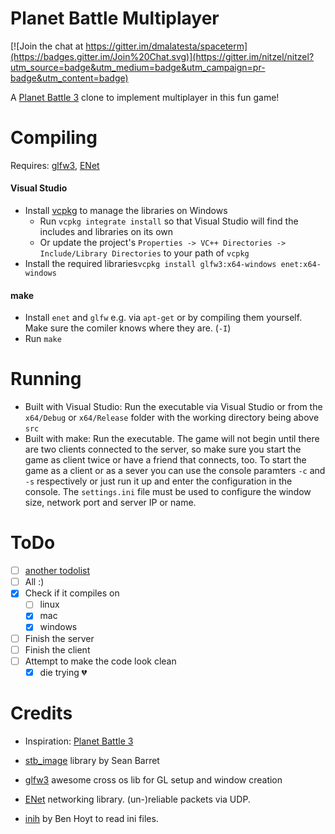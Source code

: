 # Planet Battle Multiplayer
[![Join the chat at https://gitter.im/dmalatesta/spaceterm](https://badges.gitter.im/Join%20Chat.svg)](https://gitter.im/nitzel/nitzel?utm_source=badge&utm_medium=badge&utm_campaign=pr-badge&utm_content=badge)

A [Planet Battle 3](http://forums.purebasic.com/german/viewtopic.php?f=12&t=18101&sid=6ac3cca19644aa677b6a1aae8b797853 "Planet Battle 3 - by kswb73") clone to implement multiplayer in this fun game!


# Compiling 
Requires: [glfw3](http://www.glfw.org/download.html "glfw"), [ENet](http://enet.bespin.org/ "ENet")
#### Visual Studio
- Install [vcpkg](https://github.com/Microsoft/vcpkg "MS Visual C++ Package Manager") to manage the libraries on Windows
  - Run `vcpkg integrate install` so that Visual Studio will find the includes and libraries on its own
  - Or update the project's `Properties -> VC++ Directories -> Include/Library Directories` to your path of `vcpkg`
- Install the required libraries`vcpkg install glfw3:x64-windows enet:x64-windows`
#### make
- Install `enet` and `glfw` e.g. via `apt-get` or by compiling them yourself. Make sure the comiler knows where they are. (`-I`)
- Run `make`

# Running
- Built with Visual Studio: Run the executable via Visual Studio or from the `x64/Debug` or `x64/Release` folder with the working directory being above `src`
- Built with make: Run the executable.
The game will not begin until there are two clients connected to the server, so make sure you start the game as client twice or have a friend that connects, too.
To start the game as a client or as a sever you can use the console paramters `-c` and `-s` respectively or just run it up and enter the configuration in the console.
The `settings.ini` file must be used to configure the window size, network port and server IP or name.

# ToDo
  - [ ] [another todolist](https://github.com/nitzel/pb_mp/blob/master/notes/todo%2Bideas.md "more extensive todo list")
  - [ ] All :)
  - [x] Check if it compiles on
    - [ ] linux
    - [x] mac
    - [x] windows
  - [ ] Finish the server
  - [ ] Finish the client
  - [ ] Attempt to make the code look clean
    - [x] die trying :broken_heart:
    
# Credits

  - Inspiration: [Planet Battle 3](http://forums.purebasic.com/german/viewtopic.php?f=12&t=18101&sid=6ac3cca19644aa677b6a1aae8b797853 "Planet Battle 3 - by kswb73")

  - [stb_image](https://github.com/nothings/stb "stb_image lib by Sean Barrett") library by Sean Barret
  
  - [glfw3](http://www.glfw.org/download.html "glfw") awesome cross os lib for GL setup and window creation
  
  - [ENet](http://enet.bespin.org/ "ENet") networking library. (un-)reliable packets via UDP.

  - [inih](https://github.com/benhoyt/inih "INI Not Invented Here by Ben Hoyt") by Ben Hoyt to read ini files.
  
